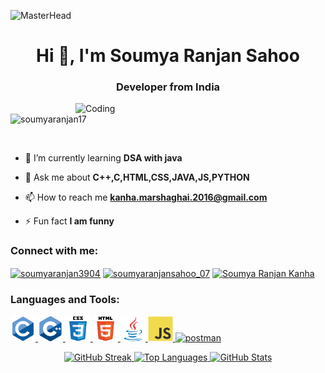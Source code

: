 ![MasterHead](https://user-images.githubusercontent.com/86270481/214122618-1bf43327-cdef-456e-81fe-fc71a9070c07.gif)

<h1 align="center">Hi 👋, I'm Soumya Ranjan Sahoo</h1>
<h3 align="center"> Developer from India</h3>
<img align="right" alt="Coding" width="400" src="https://i.pinimg.com/originals/81/17/8b/81178b47a8598f0c81c4799f2cdd4057.gif">

<p align="left"> <img src="https://komarev.com/ghpvc/?username=soumyaranjan17&label=Profile%20views&color=0e75b6&style=flat" alt="soumyaranjan17" /> </p>

<p align="left"> <a href="https://twitter.com/" target="blank"><img src="https://img.shields.io/twitter/follow/?logo=twitter&style=for-the-badge" alt="" /></a> </p>

- 🌱 I’m currently learning **DSA with java**

- 💬 Ask me about **C++,C,HTML,CSS,JAVA,JS,PYTHON**

- 📫 How to reach me **kanha.marshaghai.2016@gmail.com**

- ⚡ Fun fact **I am funny**

<h3 align="left">Connect with me:</h3>
<p align="left">
<a href="https://www.instagram.com/soumyaranjan3904/" target="blank"><img align="center" src="https://raw.githubusercontent.com/rahuldkjain/github-profile-readme-generator/master/src/images/icons/Social/instagram.svg" alt="soumyaranjan3904" height="30" width="40" /></a>
<a href="https://leetcode.com/u/soumyaranjansahoo_07" target="blank"><img align="center" src="https://raw.githubusercontent.com/rahuldkjain/github-profile-readme-generator/master/src/images/icons/Social/leet-code.svg" alt="soumyaranjansahoo_07" height="30" width="40" /></a>
<a href="https://www.linkedin.com/in/soumya-ranjan-kanha-7a647b296/?lipi=urn%3Ali%3Apage%3Ad_flagship3_feed%3BEk2R%2F%2F%2BLQXeKSWgIAKeILw%3D%3D" target="blank"><img align="center" src="https://raw.githubusercontent.com/rahuldkjain/github-profile-readme-generator/master/src/images/icons/Social/linked-in-alt.svg" alt="Soumya Ranjan Kanha" height="30" width="40" /></a>
</p>

<h3 align="left">Languages and Tools:</h3>
<p align="left"> <a href="https://www.cprogramming.com/" target="_blank" rel="noreferrer"> <img src="https://raw.githubusercontent.com/devicons/devicon/master/icons/c/c-original.svg" alt="c" width="40" height="40"/> </a> <a href="https://www.w3schools.com/cpp/" target="_blank" rel="noreferrer"> <img src="https://raw.githubusercontent.com/devicons/devicon/master/icons/cplusplus/cplusplus-original.svg" alt="cplusplus" width="40" height="40"/> </a> <a href="https://www.w3schools.com/css/" target="_blank" rel="noreferrer"> <img src="https://raw.githubusercontent.com/devicons/devicon/master/icons/css3/css3-original-wordmark.svg" alt="css3" width="40" height="40"/> </a> <a href="https://www.w3.org/html/" target="_blank" rel="noreferrer"> <img src="https://raw.githubusercontent.com/devicons/devicon/master/icons/html5/html5-original-wordmark.svg" alt="html5" width="40" height="40"/> </a> <a href="https://www.java.com" target="_blank" rel="noreferrer"> <img src="https://raw.githubusercontent.com/devicons/devicon/master/icons/java/java-original.svg" alt="java" width="40" height="40"/> </a> <a href="https://developer.mozilla.org/en-US/docs/Web/JavaScript" target="_blank" rel="noreferrer"> <img src="https://raw.githubusercontent.com/devicons/devicon/master/icons/javascript/javascript-original.svg" alt="javascript" width="40" height="40"/> </a> <a href="https://postman.com" target="_blank" rel="noreferrer"> <img src="https://www.vectorlogo.zone/logos/getpostman/getpostman-icon.svg" alt="postman" width="40" height="40"/> </a> </p>






<div align="center"><a href="https://github.com/soumyaranjan17"> <img src="https://github-readme-streak-stats.herokuapp.com/?user=soumyaranjan17&theme=tokyonight_duo&border_radius=10&date_format=M%20j%5B%2C%20Y%5D" alt="GitHub Streak" height="180" /> </a> <!-- Language Stats --> <a href="https://github.com/soumyaranjan17"> <img src="https://github-readme-stats.vercel.app/api/top-langs/?username=soumyaranjan17&layout=compact&theme=tokyonight&langs_count=6&card_width=320&border_radius=10" alt="Top Languages" height="180" /> </a> <!-- GitHub Stats --> <a href="https://github.com/soumyaranjan17"> <img src="https://github-readme-stats.vercel.app/api?username=soumyaranjan17&show_icons=true&theme=tokyonight&rank_icon=github&hide_title=true&border_radius=10" alt="GitHub Stats" height="180" /> </a> </div>
